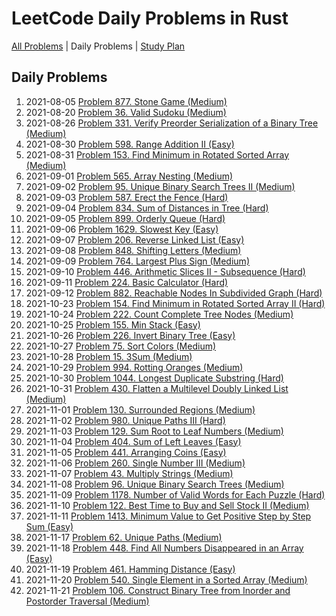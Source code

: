 LeetCode Daily Problems in Rust
===============================

[All Problems](README.md) | Daily Problems | [Study Plan](STUDY_PLAN.md)

Daily Problems
--------------

1. 2021-08-05 [Problem 877. Stone Game (Medium)](problem_0877/)
2. 2021-08-20 [Problem 36. Valid Sudoku (Medium)](problem_0036/)
3. 2021-08-26 [Problem 331. Verify Preorder Serialization of a Binary Tree (Medium)](problem_0331/)
4. 2021-08-30 [Problem 598. Range Addition II (Easy)](problem_0598/)
5. 2021-08-31 [Problem 153. Find Minimum in Rotated Sorted Array (Medium)](problem_0153/)
6. 2021-09-01 [Problem 565. Array Nesting (Medium)](problem_0565/)
7. 2021-09-02 [Problem 95. Unique Binary Search Trees II (Medium)](problem_0095/)
8. 2021-09-03 [Problem 587. Erect the Fence (Hard)](problem_0587/)
9. 2021-09-04 [Problem 834. Sum of Distances in Tree (Hard)](problem_0834/)
10. 2021-09-05 [Problem 899. Orderly Queue (Hard)](problem_0899/)
11. 2021-09-06 [Problem 1629. Slowest Key (Easy)](problem_1629/)
12. 2021-09-07 [Problem 206. Reverse Linked List (Easy)](problem_0206/)
13. 2021-09-08 [Problem 848. Shifting Letters (Medium)](problem_0848/)
14. 2021-09-09 [Problem 764. Largest Plus Sign (Medium)](problem_0764/)
15. 2021-09-10 [Problem 446. Arithmetic Slices II - Subsequence (Hard)](problem_0446/)
16. 2021-09-11 [Problem 224. Basic Calculator (Hard)](problem_0224/)
17. 2021-09-12 [Problem 882. Reachable Nodes In Subdivided Graph (Hard)](problem_0882/)
18. 2021-10-23 [Problem 154. Find Minimum in Rotated Sorted Array II (Hard)](problem_0154/)
19. 2021-10-24 [Problem 222. Count Complete Tree Nodes (Medium)](problem_0222/)
20. 2021-10-25 [Problem 155. Min Stack (Easy)](problem_0155/)
21. 2021-10-26 [Problem 226. Invert Binary Tree (Easy)](problem_0226/)
22. 2021-10-27 [Problem 75. Sort Colors (Medium)](problem_0075/)
23. 2021-10-28 [Problem 15. 3Sum (Medium)](problem_0015/)
24. 2021-10-29 [Problem 994. Rotting Oranges (Medium)](problem_0994/)
25. 2021-10-30 [Problem 1044. Longest Duplicate Substring (Hard)](problem_1044/)
26. 2021-10-31 [Problem 430. Flatten a Multilevel Doubly Linked List (Medium)](problem_0430/)
27. 2021-11-01 [Problem 130. Surrounded Regions (Medium)](problem_0130/)
28. 2021-11-02 [Problem 980. Unique Paths III (Hard)](problem_0980/)
29. 2021-11-03 [Problem 129. Sum Root to Leaf Numbers (Medium)](problem_0129/)
30. 2021-11-04 [Problem 404. Sum of Left Leaves (Easy)](problem_0404/)
31. 2021-11-05 [Problem 441. Arranging Coins (Easy)](problem_0441/)
32. 2021-11-06 [Problem 260. Single Number III (Medium)](problem_0260/)
33. 2021-11-07 [Problem 43. Multiply Strings (Medium)](problem_0043/)
34. 2021-11-08 [Problem 96. Unique Binary Search Trees (Medium)](problem_0096/)
35. 2021-11-09 [Problem 1178. Number of Valid Words for Each Puzzle (Hard)](problem_1178/)
36. 2021-11-10 [Problem 122. Best Time to Buy and Sell Stock II (Medium)](problem_0122/)
37. 2021-11-11 [Problem 1413. Minimum Value to Get Positive Step by Step Sum (Easy)](problem_1413/)
38. 2021-11-17 [Problem 62. Unique Paths (Medium)](problem_0062/)
39. 2021-11-18 [Problem 448. Find All Numbers Disappeared in an Array (Easy)](problem_0448/)
40. 2021-11-19 [Problem 461. Hamming Distance (Easy)](problem_0461/)
41. 2021-11-20 [Problem 540. Single Element in a Sorted Array (Medium)](problem_0540/)
42. 2021-11-21 [Problem 106. Construct Binary Tree from Inorder and Postorder Traversal (Medium)](problem_0106/)
